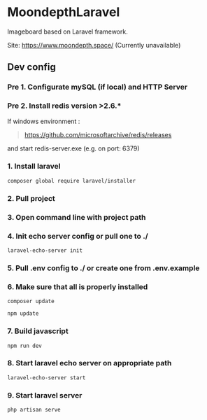 # MoondepthLaravel

Imageboard based on Laravel framework.

Site: https://www.moondepth.space/ (Currently unavailable)

## Dev config

### Pre 1. Configurate mySQL (if local) and HTTP Server

### Pre 2. Install redis version >2.6.*

If windows environment :
> https://github.com/microsoftarchive/redis/releases

and start redis-server.exe (e.g. on port: 6379)

### 1. Install laravel

`composer global require laravel/installer`

### 2. Pull project

### 3. Open command line with project path

### 4. Init echo server config or pull one to ./

`laravel-echo-server init`

### 5. Pull .env config to ./ or create one from .env.example

### 6. Make sure that all is properly installed

`composer update`

`npm update`

### 7. Build javascript

`npm run dev`

### 8. Start laravel echo server on appropriate path

`laravel-echo-server start`

### 9. Start laravel server

`php artisan serve`
